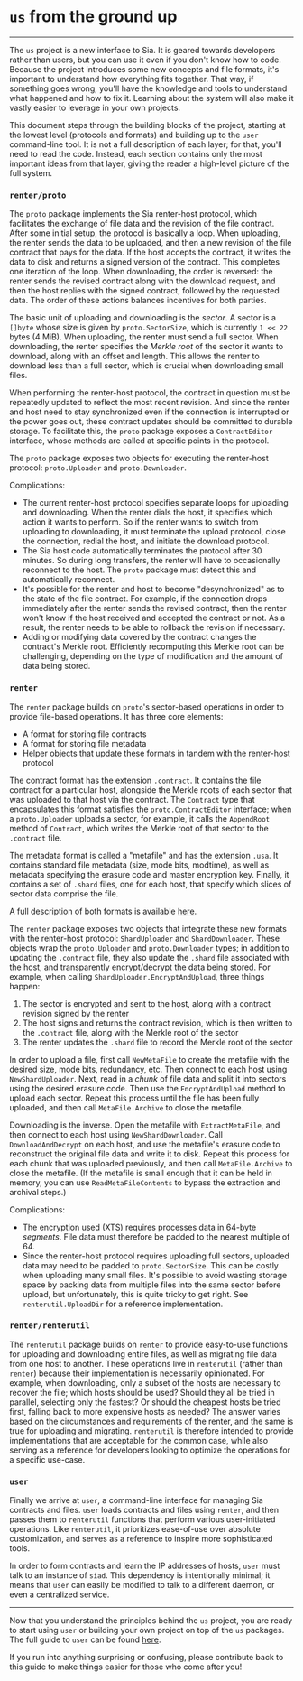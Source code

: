 # `us` from the ground up
---

The `us` project is a new interface to Sia. It is geared towards developers rather than users, but you can use it even if you don't know how to code. Because the project introduces some new concepts and file formats, it's important to understand how everything fits together. That way, if something goes wrong, you'll have the knowledge and tools to understand what happened and how to fix it. Learning about the system will also make it vastly easier to leverage in your own projects.

This document steps through the building blocks of the project, starting at the lowest level (protocols and formats) and building up to the `user` command-line tool. It is not a full description of each layer; for that, you'll need to read the code. Instead, each section contains only the most important ideas from that layer, giving the reader a high-level picture of the full system.

### `renter/proto`

The `proto` package implements the Sia renter-host protocol, which facilitates the exchange of file data and the revision of the file contract. After some initial setup, the protocol is basically a loop. When uploading, the renter sends the data to be uploaded, and then a new revision of the file contract that pays for the data. If the host accepts the contract, it writes the data to disk and returns a signed version of the contract. This completes one iteration of the loop. When downloading, the order is reversed: the renter sends the revised contract along with the download request, and then the host replies with the signed contract, followed by the requested data. The order of these actions balances incentives for both parties.

The basic unit of uploading and downloading is the *sector*. A sector is a `[]byte` whose size is given by `proto.SectorSize`, which is currently `1 << 22` bytes (4 MiB). When uploading, the renter must send a full sector. When downloading, the renter specifies the *Merkle root* of the sector it wants to download, along with an offset and length. This allows the renter to download less than a full sector, which is crucial when downloading small files.

When performing the renter-host protocol, the contract in question must be repeatedly updated to reflect the most recent revision. And since the renter and host need to stay synchronized even if the connection is interrupted or the power goes out, these contract updates should be committed to durable storage. To facilitate this, the `proto` package exposes a `ContractEditor` interface, whose methods are called at specific points in the protocol.

The `proto` package exposes two objects for executing the renter-host protocol: `proto.Uploader` and `proto.Downloader`.

Complications:

- The current renter-host protocol specifies separate loops for uploading and downloading. When the renter dials the host, it specifies which action it wants to perform. So if the renter wants to switch from uploading to downloading, it must terminate the upload protocol, close the connection, redial the host, and initiate the download protocol.
- The Sia host code automatically terminates the protocol after 30 minutes. So during long transfers, the renter will have to occasionally reconnect to the host. The `proto` package must detect this and automatically reconnect.
- It's possible for the renter and host to become "desynchronized" as to the state of the file contract. For example, if the connection drops immediately after the renter sends the revised contract, then the renter won't know if the host received and accepted the contract or not. As a result, the renter needs to be able to rollback the revision if necessary.
- Adding or modifying data covered by the contract changes the contract's Merkle root. Efficiently recomputing this Merkle root can be challenging, depending on the type of modification and the amount of data being stored.

### `renter`

The `renter` package builds on `proto`'s sector-based operations in order to provide file-based operations. It has three core elements:

- A format for storing file contracts
- A format for storing file metadata
- Helper objects that update these formats in tandem with the renter-host protocol

The contract format has the extension `.contract`. It contains the file contract for a particular host, alongside the Merkle roots of each sector that was uploaded to that host via the contract. The `Contract` type that encapsulates this format satisfies the `proto.ContractEditor` interface; when a `proto.Uploader` uploads a sector, for example, it calls the `AppendRoot` method of `Contract`, which writes the Merkle root of that sector to the `.contract` file.

The metadata format is called a "metafile" and has the extension `.usa`. It contains standard file metadata (size, mode bits, modtime), as well as metadata specifying the erasure code and master encryption key. Finally, it contains a set of `.shard` files, one for each host, that specify which slices of sector data comprise the file.

A full description of both formats is available [here](renter/formats.md).

The `renter` package exposes two objects that integrate these new formats with the renter-host protocol: `ShardUploader` and `ShardDownloader`. These objects wrap the `proto.Uploader` and `proto.Downloader` types; in addition to updating the `.contract` file, they also update the `.shard` file associated with the host, and transparently encrypt/decrypt the data being stored. For example, when calling `ShardUploader.EncryptAndUpload`, three things happen:

1. The sector is encrypted and sent to the host, along with a contract revision signed by the renter
2. The host signs and returns the contract revision, which is then written to the `.contract` file, along with the Merkle root of the sector
3. The renter updates the `.shard` file to record the Merkle root of the sector

In order to upload a file, first call `NewMetaFile` to create the metafile with the desired size, mode bits, redundancy, etc. Then connect to each host using `NewShardUploader`. Next, read in a *chunk* of file data and split it into sectors using the desired erasure code. Then use the `EncryptAndUpload` method to upload each sector. Repeat this process until the file has been fully uploaded, and then call `MetaFile.Archive` to close the metafile.

Downloading is the inverse. Open the metafile with `ExtractMetaFile`, and then connect to each host using `NewShardDownloader`. Call `DownloadAndDecrypt` on each host, and use the metafile's erasure code to reconstruct the original file data and write it to disk. Repeat this process for each chunk that was uploaded previously, and then call `MetaFile.Archive` to close the metafile. (If the metafile is small enough that it can be held in memory, you can use `ReadMetaFileContents` to bypass the extraction and archival steps.)

Complications:

- The encryption used (XTS) requires processes data in 64-byte *segments*. File data must therefore be padded to the nearest multiple of 64.
- Since the renter-host protocol requires uploading full sectors, uploaded data may need to be padded to `proto.SectorSize`. This can be costly when uploading many small files. It's possible to avoid wasting storage space by packing data from multiple files into the same sector before upload, but unfortunately, this is quite tricky to get right. See `renterutil.UploadDir` for a reference implementation.

### `renter/renterutil`

The `renterutil` package builds on `renter` to provide easy-to-use functions for uploading and downloading entire files, as well as migrating file data from one host to another. These operations live in `renterutil` (rather than `renter`) because their implementation is necessarily opinionated. For example, when downloading, only a subset of the hosts are necessary to recover the file; which hosts should be used? Should they all be tried in parallel, selecting only the fastest? Or should the cheapest hosts be tried first, falling back to more expensive hosts as needed? The answer varies based on the circumstances and requirements of the renter, and the same is true for uploading and migrating. `renterutil` is therefore intended to provide implementations that are acceptable for the common case, while also serving as a reference for developers looking to optimize the operations for a specific use-case.

### `user`

Finally we arrive at `user`, a command-line interface for managing Sia contracts and files. `user` loads contracts and files using `renter`, and then passes them to `renterutil` functions that perform various user-initiated operations. Like `renterutil`, it prioritizes ease-of-use over absolute customization, and serves as a reference to inspire more sophisticated tools.

In order to form contracts and learn the IP addresses of hosts, `user` must talk to an instance of `siad`. This dependency is intentionally minimal; it means that `user` can easily be modified to talk to a different daemon, or even a centralized service.

---

Now that you understand the principles behind the `us` project, you are ready to start using `user` or building your own project on top of the `us` packages. The full guide to `user` can be found [here](cmd/user/README.md).

If you run into anything surprising or confusing, please contribute back to this guide to make things easier for those who come after you!

